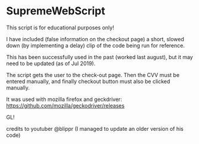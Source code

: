 # SupremeWebScript

This script is for educational purposes only!

I have included (false information on the checkout page)
a short, slowed down (by implementing a delay) 
clip of the code being run for reference.


This has been successfully used in the past 
(worked last august), but
it may need to be updated (as of Jul 2019).

The script gets the user to the check-out page. 
Then the CVV must be entered manually, and finally checkout button
must also be clicked manually.

It was used with mozilla firefox and 
geckdriver: https://github.com/mozilla/geckodriver/releases 


GL!

credits to youtuber @blippr 
(I managed to update an older version of his code)
